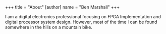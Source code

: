 +++
title = "About"
[author]
  name = "Ben Marshall"
+++

I am a digital electronics professional focusing on FPGA Implementation and digital processor system design. However, most of the time I can be found somewhere in the hills on a mountain bike.

